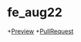 # fe_aug22

+[Preview](https://github.com/Quelaan1) +[PullRequest](https://github.com/Quelaan1/fe_aug22/pull/1/files)
